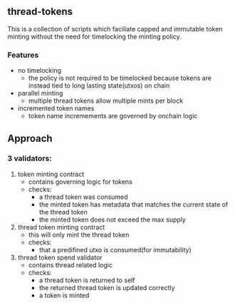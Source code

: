 
## thread-tokens

This is a collection of scripts which faciliate capped and immutable token minting without the need for timelocking the minting policy.

### Features
- no timelocking
    - the policy is not required to be timelocked because tokens are instead tied to long lasting state(utxos) on chain
- parallel minting
    - multiple thread tokens allow multiple mints per block
- incremented token names
    - token name incremements are governed by onchain logic

## Approach

### 3 validators: 

1. token minting contract
    - contains governing logic for tokens
    - checks:
        - a thread token was consumed
        - the minted token has metadata that matches the current state of the thread token
        - the minted token does not exceed the max supply
2. thread token minting contract
    - this will only mint the thread token
    - checks: 
        - that a predifined utxo is consumed(for immutability)
3. thread token spend validator
    - contains thread related logic
    - checks: 
        - a thread token is returned to self
        - the returned thread token is updated correctly
        - a token is minted

